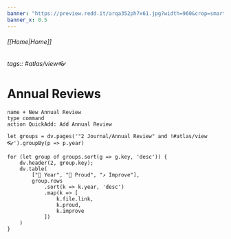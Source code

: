 ```yaml
---
banner: "https://preview.redd.it/arqa352ph7x61.jpg?width=960&crop=smart&auto=webp&s=84f9245d607b029667d5bfc4abf36547fc6213de"
banner_x: 0.5
---
```

###### [[Home|Home]]
###### tags:: #atlas/view👓
# Annual Reviews
```button
name + New Annual Review
type command
action QuickAdd: Add Annual Review
```

```dataviewjs
let groups = dv.pages('"2 Journal/Annual Review" and !#atlas/view👓').groupBy(p => p.year)

for (let group of groups.sort(g => g.key, 'desc')) { 
	dv.header(2, group.key); 
	dv.table( 
		["📅 Year", "💪 Proud", "↗️ Improve"], 
		group.rows 
			.sort(k => k.year, 'desc')
		    .map(k => [
		        k.file.link,
		        k.proud,
		        k.improve
		    ])
	)
}
```
